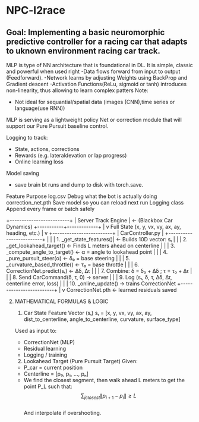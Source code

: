 # NPC-l2race
## Goal: Implementing a basic neuromorphic predictive controller for a racing car that adapts to uknown environment racing car track.


MLP is type of NN architecture that is foundational in DL. It is simple, classic and powerful when used right
-Data flows forward from input to output (Feedforward).
-Network learns by adjusting Weights using BackProp and Gradient descent
-Activation Functions(ReLu, sigmoid or tanh) introduces non-linearity, thus allowing to learn complex patters
Note:
- Not ideal for sequantial/spatial data (images (CNN),time series or language(use RNN))

MLP is serving as a lightweight policy Net or correction module that will support our Pure Pursuit baseline control.

Logging to track:
- State, actions, corrections
- Rewards (e.g. lateraldevation or lap progress)
- Online learning loss

Model saving
 - save brain bt runs and dump to disk with torch.save.

Feature                 Purpose
log.csv                 Debug what the bot is actually doing
correction_net.pth      Save model so you can reload next run
Logging class           Append every frame or batch safely



+-------------------------+
|   Server Track Engine   |  ← (Blackbox Car Dynamics)
+-----------+-------------+
            |
            v
     Full State (x, y, vx, vy, ax, ay, heading, etc.)
            |
            v
+-------------------------+
|     CarController.py    |
+-------------------------+
|                         |
| 1. _get_state_features()|  ← Builds 10D vector: sₜ
|                         |
| 2. _get_lookahead_target()  ← Finds L meters ahead on centerline
|                         |
| 3. _compute_angle_to_target()  ← α = angle to lookahead point
|                         |
| 4. _pure_pursuit_steer(α)     ← δ₀ = base steering
|                         |
| 5. _curvature_based_throttle() ← τ₀ = base throttle
|                         |
| 6. CorrectionNet.predict(sₜ) ← Δδ, Δτ
|                         |
| 7. Combine: δ = δ₀ + Δδ ; τ = τ₀ + Δτ
|                         |
| 8. Send CarCommand(δ, τ, 0) → server
|                         |
| 9. Log (sₜ, δ, τ, Δδ, Δτ, centerline error, loss)
|                         |
| 10. _online_update() → trains CorrectionNet
+-------------------------+
            |
            v
     CorrectionNet.pth  ← learned residuals saved

2. MATHEMATICAL FORMULAS & LOGIC

   1. Car State Feature Vector (sₜ)
    sₜ = [x, y, vx, vy, ax, ay, dist_to_centerline, angle_to_centerline, curvature, surface_type]

    Used as input to:
    - CorrectionNet (MLP)
    - Residual learning
    - Logging / training

    2. Lookahead Target (Pure Pursuit Target)
    Given:
    - P_car = current position
    - Centerline = [p₀, p₁, ..., pₙ]
    - We find the closest segment, then walk ahead L meters to get the point P_L such that: </br>
            $$
       \sum_{jclosest} \|p_{i+1} - p_i\| \geq L
      $$
            </br>And interpolate if overshooting.

    



